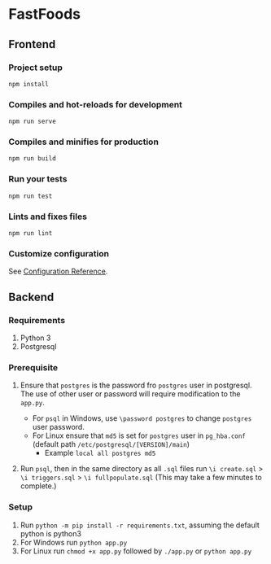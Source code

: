 # FastFoods
## Frontend
### Project setup
```
npm install
```

### Compiles and hot-reloads for development
```
npm run serve
```

### Compiles and minifies for production
```
npm run build
```

### Run your tests
```
npm run test
```

### Lints and fixes files
```
npm run lint
```

### Customize configuration
See [Configuration Reference](https://cli.vuejs.org/config/).

## Backend
### Requirements
1. Python 3
2. Postgresql

### Prerequisite
1. Ensure that `postgres` is the password fro `postgres` user in postgresql. The use of other user or password will require modification to the `app.py`.
    - For `psql` in Windows, use `\password postgres` to change `postgres` user password.
    - For Linux ensure that `md5` is set for `postgres` user in `pg_hba.conf` (default path `/etc/postgresql/[VERSION]/main`)
        - Example `local all postgres md5`

2. Run `psql`, then in the same directory as all `.sql` files run `\i create.sql` >  `\i triggers.sql` > `\i fullpopulate.sql` (This may take a few minutes to complete.)

### Setup
1. Run `python -m pip install -r requirements.txt`, assuming the default python is python3
2. For Windows run `python app.py`
3. For Linux run `chmod +x app.py` followed by `./app.py` or `python app.py`